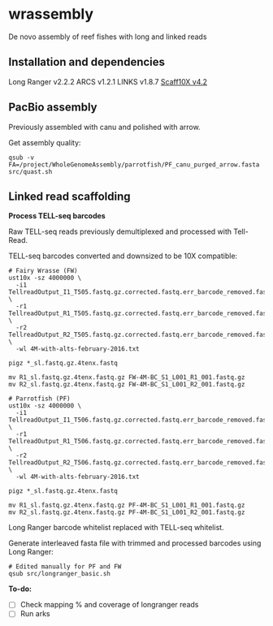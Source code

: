 # wrassembly
De novo assembly of reef fishes with long and linked reads

## Installation and dependencies

Long Ranger v2.2.2
ARCS v1.2.1
LINKS v1.8.7
[Scaff10X v4.2](https://github.com/fredjaya/Scaff10X/commit/7e8e77e6ebe4be5bb4c4e22a58010ba48d7d2a39)

## PacBio assembly

Previously assembled with canu and polished with arrow.

Get assembly quality:
```
qsub -v FA=/project/WholeGenomeAssembly/parrotfish/PF_canu_purged_arrow.fasta src/quast.sh
```

## Linked read scaffolding  

**Process TELL-seq barcodes**

Raw TELL-seq reads previously demultiplexed and processed with Tell-Read.

TELL-seq barcodes converted and downsized to be 10X compatible:
```
# Fairy Wrasse (FW)
ust10x -sz 4000000 \
  -i1 TellreadOutput_I1_T505.fastq.gz.corrected.fastq.err_barcode_removed.fastq.gz \
  -r1 TellreadOutput_R1_T505.fastq.gz.corrected.fastq.err_barcode_removed.fastq.gz \
  -r2 TellreadOutput_R2_T505.fastq.gz.corrected.fastq.err_barcode_removed.fastq.gz \
  -wl 4M-with-alts-february-2016.txt

pigz *_sl.fastq.gz.4tenx.fastq

mv R1_sl.fastq.gz.4tenx.fastq.gz FW-4M-BC_S1_L001_R1_001.fastq.gz
mv R2_sl.fastq.gz.4tenx.fastq.gz FW-4M-BC_S1_L001_R2_001.fastq.gz
```

```
# Parrotfish (PF)
ust10x -sz 4000000 \
  -i1 TellreadOutput_I1_T506.fastq.gz.corrected.fastq.err_barcode_removed.fastq.gz \
  -r1 TellreadOutput_R1_T506.fastq.gz.corrected.fastq.err_barcode_removed.fastq.gz \
  -r2 TellreadOutput_R2_T506.fastq.gz.corrected.fastq.err_barcode_removed.fastq.gz \
  -wl 4M-with-alts-february-2016.txt

pigz *_sl.fastq.gz.4tenx.fastq

mv R1_sl.fastq.gz.4tenx.fastq.gz PF-4M-BC_S1_L001_R1_001.fastq.gz
mv R2_sl.fastq.gz.4tenx.fastq.gz PF-4M-BC_S1_L001_R2_001.fastq.gz
```

Long Ranger barcode whitelist replaced with TELL-seq whitelist.

Generate interleaved fasta file with trimmed and processed barcodes using Long Ranger:
```
# Edited manually for PF and FW
qsub src/longranger_basic.sh
```

**To-do:**
- [ ] Check mapping % and coverage of longranger reads
- [ ] Run arks
